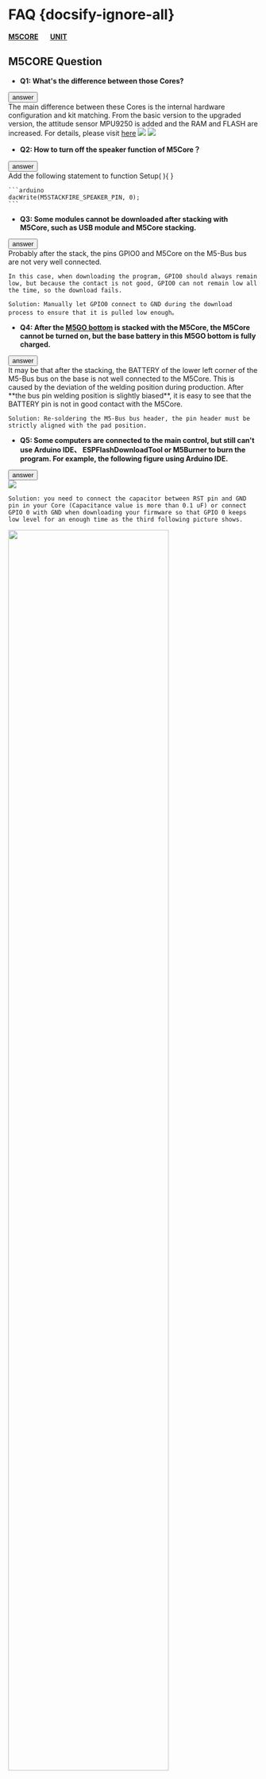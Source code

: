 # FAQ {docsify-ignore-all}

**[M5CORE](#M5CORE-Question)**&nbsp;&nbsp;&nbsp;&nbsp;&nbsp;&nbsp;**[UNIT](#UNIT-Question)**


## M5CORE Question

- **Q1: What's the difference between those Cores?**

<div class="container">
  <button type="button" class="btn btn-primary" data-toggle="collapse" data-target="#Q1">answer</button>
  <div id="Q1" class="collapse">
    The main difference between these Cores is the internal hardware configuration and kit matching. From the basic version to the upgraded version, the attitude sensor MPU9250 is added and the RAM and FLASH are increased. For details, please visit <a href="https://github.com/m5stack/M5-Schematic/blob/master/Core/hardware_difference_between_cores_en.md">here</a>

<img src="https://m5stack.oss-cn-shenzhen.aliyuncs.com/image/m5-docs_table/core_comparison/core_main_comparison_04_en.png">

<img src="https://m5stack.oss-cn-shenzhen.aliyuncs.com/image/m5-docs_table/core_comparison/core_main_comparison_05_en.png">
  </div>
</div>


- **Q2: How to turn off the speaker function of M5Core？**

<div class="container">
  <button type="button" class="btn btn-primary" data-toggle="collapse" data-target="#Q2">answer</button>
  <div id="Q2" class="collapse">
    Add the following statement to function Setup( ){ }

    ```arduino
    dacWrite(M5STACKFIRE_SPEAKER_PIN, 0);
    ```
  </div>
</div>


- **Q3: Some modules cannot be downloaded after stacking with M5Core, such as USB module and M5Core stacking.**

<div class="container">
  <button type="button" class="btn btn-primary" data-toggle="collapse" data-target="#Q3">answer</button>
  <div id="Q3" class="collapse">
    Probably after the stack, the pins GPIO0 and M5Core on the M5-Bus bus are not very well connected.

    In this case, when downloading the program, GPIO0 should always remain low, but because the contact is not good, GPIO0 can not remain low all the time, so the download fails.

    Solution: Manually let GPIO0 connect to GND during the download process to ensure that it is pulled low enough。
  </div>
</div>


- **Q4: After the [M5GO bottom](en/base/m5go_bottom) is stacked with the M5Core, the M5Core cannot be turned on, but the base battery in this M5GO bottom is fully charged.**

<div class="container">
  <button type="button" class="btn btn-primary" data-toggle="collapse" data-target="#Q4">answer</button>
  <div id="Q4" class="collapse">
    It may be that after the stacking, the BATTERY of the lower left corner of the M5-Bus bus on the base is not well connected to the M5Core. This is
     caused by the deviation of the welding position during production. After **the bus pin welding position is slightly biased**, it is easy to see that the BATTERY pin is not in good contact with the M5Core.

    Solution: Re-soldering the M5-Bus bus header, the pin header must be strictly aligned with the pad position.
  </div>
</div>


- **Q5: Some computers are connected to the main control, but still can't use Arduino IDE、 ESPFlashDownloadTool or M5Burner to burn the program. For example, the following figure using Arduino IDE.**

<div class="container">
  <button type="button" class="btn btn-primary" data-toggle="collapse" data-target="#Q5">answer</button>
  <div id="Q5" class="collapse">
    <img src="assets/img/faq/faq_03.png">


    Solution: you need to connect the capacitor between RST pin and GND pin in your Core (Capacitance value is more than 0.1 uF) or connect GPIO 0 with GND when downloading your firmware so that GPIO 0 keeps low level for an enough time as the third following picture shows.

<img src="assets/img/faq/faq_05.png" width="80%" height="80%">

<img src="assets/img/faq/faq_06.png" width="80%" height="80%">

<img src="assets/img/faq/faq_07.png" width="100%" height="100%">
  </div>
</div>


- **Q6: What special GPIO pins do you need to pay attention to in ESP32?**

<div class="container">
  <button type="button" class="btn btn-primary" data-toggle="collapse" data-target="#Q6">answer</button>
  <div id="Q6" class="collapse">
    The ESP32 has 34 GPIO pins, of which GPIO 34-39 is only used as an input and cannot be used as an output. Others can be used as both an input and an output pin.
  </div>
</div>


- **Q7: Why does the Stick with MPU9250 burn the factory firmware and press button A, the result shows "No", which means "No 9250"?**

<div class="container">
  <button type="button" class="btn btn-primary" data-toggle="collapse" data-target="#Q7">answer</button>
  <div id="Q7" class="collapse">
    Restart this Stick and then it can display correctly. Because the code to read the MPU9250 is placed in the setup() function which only was executed once when booting. So reboot and let the Stick detect MPU9250 again.
  </div>
</div>


- **Q8: After getting the FACES Kit or downloading the factory program of the FACES Kit, the following error is displayed on the screen. What happened?**

<div class="container">
  <button type="button" class="btn btn-primary" data-toggle="collapse" data-target="#Q8">answer</button>
  <div id="Q8" class="collapse">
    <img src="assets/img/faq/faq_08_01.png" width="100%" height="100%">
    This is normal, because there is no main.py file in the program, so this warning is available.
    
  </div>
</div>

- **Q9: One issue commonly exists on M5Stick-C, which happens when the battery is at a low level. In this case, some of the devices will have problem powering on, this is probably caused by a chaos timing sequence of power-on of ESP32, some component is involved, such as AXP192, 552, ESP32**

<div class="container">
  <button type="button" class="btn btn-primary" data-toggle="collapse" data-target="#Q9">answer</button>
  <div id="Q9" class="collapse">
    <img src="assets/img/faq/m5stickc_05.jpg width="100%" height="100%">
     There is one way to bring the device back to live: 1, Connect G0 to 3V3.  2. Plug in the USB cable. 3, The screen will light up and leave the USB to charge the device.  
  </div>
</div>

## UNIT Question

- **Q1: What is the difference between the various cameras of M5Stack?**

<div class="container">
  <button type="button" class="btn btn-primary" data-toggle="collapse" data-target="#U-Q1">answer</button>
  <div id="U-Q1" class="collapse">
    The main difference between these cameras is that some pins (OV2640-SIOD, OV2640-VSYNC, GROVE interface), lens type, and whether or not there is PSRAM. For specific differences, please visit<a href="https://shimo.im/sheets/gP96C8YTdyjGgKQC/e2041">here</a>

<img src="https://m5stack.oss-cn-shenzhen.aliyuncs.com/image/m5-docs_table/camera_comparison/camera_comparison_zh_CN.png">
  </div>
</div>


- **Q2: The camera transmits images to the mobile phone via WIFI, how far can it be transmitted?**

<div class="container">
  <button type="button" class="btn btn-primary" data-toggle="collapse" data-target="#U-Q2">answer</button>
  <div id="U-Q2" class="collapse">
    After testing, using M5Camera indoors can transmit about 20 meters.
  </div>
</div>